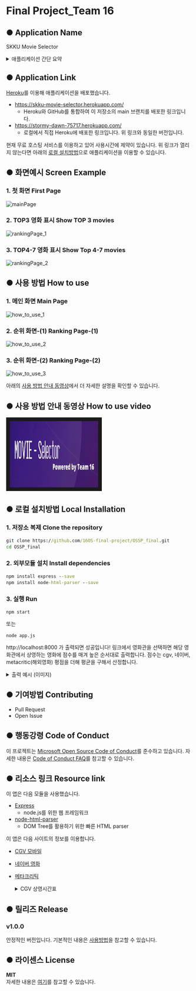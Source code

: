 # Final Project_Team 16

## ● Application Name 
   SKKU Movie Selector
<details>
<summary>애플리케이션 간단 요약</summary>
<div markdown="1">
    <p> <br>사용자를 위한 최고의 영화를 추천해 주는 웹 애플리케이션 입니다.
        <br>사용자는 원하는 영화관을 선택할 수 있습니다. 
        <br>다양한 사이트로부터 평균 예매율과 평균 평점 데이터를 받아서 이를 기준으로 선택한 영화관에서 현재 상영중인 영화들을 순위 별로 보여줍니다.</p>
</div>
</details>

## ● Application Link
[Heroku](https://dashboard.heroku.com)를 이용해 애플리케이션을 배포했습니다.
- https://skku-movie-selector.herokuapp.com/
   - Heroku와 GitHub를 통합하여 이 저장소의 main 브랜치를 배포한 링크입니다.
- https://stormy-dawn-75717.herokuapp.com/
   - 로컬에서 직접 Heroku에 배포한 링크입니다. 위 링크와 동일한 버전입니다.

현재 무료 호스팅 서비스를 이용하고 있어 사용시간에 제약이 있습니다. 위 링크가 열리지 않는다면 아래의 [로컬 설치방법](#-로컬-설치방법-local-installation)으로 애플리케이션을 이용할 수 있습니다.

## ● 화면예시 Screen Example


### 1. 첫 화면 First Page
   ![mainPage](https://user-images.githubusercontent.com/80453200/119433176-aea4c780-bd50-11eb-8126-6541dcf78c2f.png)

### 2. TOP3 영화 표시 Show TOP 3 movies
   
   ![rankingPage_1](https://user-images.githubusercontent.com/80453200/119433017-54a40200-bd50-11eb-8d17-9a4131c33ea7.png)

### 3. TOP4-7 영화 표시 Show Top 4-7 movies
   ![rankingPage_2](https://user-images.githubusercontent.com/80453200/119433039-61285a80-bd50-11eb-9c81-7ea295a0ab4e.png)


## ● 사용 방법 How to use


### 1. 메인 화면 Main Page
![how_to_use_1](https://user-images.githubusercontent.com/80453200/119370629-753c6f80-bcf0-11eb-8b92-e240674f9693.png)

### 2. 순위 화면-(1) Ranking Page-(1)
![how_to_use_2](https://user-images.githubusercontent.com/80453200/119372682-8be3c600-bcf2-11eb-9409-fe6a843da994.png)

### 3. 순위 화면-(2) Ranking Page-(2)
![how_to_use_3](https://user-images.githubusercontent.com/80453200/119376060-84262080-bcf6-11eb-969f-c60d5c3284af.png)

아래의 [사용 방법 안내 동영상](#-사용-방법-안내-동영상-how-to-use-video)에서 더 자세한 설명을 확인할 수 있습니다. 


## ● 사용 방법 안내 동영상 How to use video

<a href="https://youtu.be/SVaHfW-a8i0
" target="_blank"><img src="https://github.com/16OS-final-project/OSSP_final/blob/main/public/movie-selector.jpg" 
alt="IMAGE ALT TEXT HERE" width="240" height="180" border="10" /></a>

## ● 로컬 설치방법 Local Installation

### 1. 저장소 복제 Clone the repository

```cmd
git clone https://github.com/16OS-final-project/OSSP_final.git
cd OSSP_final
```

### 2. 외부모듈 설치 Install dependencies

```cmd
npm install express --save
npm install node-html-parser --save
```

### 3. 실행 Run

```
npm start
```

또는

```
node app.js
```

http://localhost:8000 가 출력되면 성공입니다! 링크에서 영화관을 선택하면 해당 영화관에서 상영하는 영화에 점수를 매겨 높은 순서대로 출력합니다. 점수는 cgv, 네이버, metacritic(해외영화) 평점을 더해 평균을 구해서 산정합니다.<details>

<summary>출력 예시 (이미지)</summary>
<div markdown="1">

![local example](https://user-images.githubusercontent.com/41911523/119309178-eb1ce880-bca8-11eb-831e-62921c308ed2.PNG)

</div>
</details>

## ● 기여방법 Contributing

- Pull Request
- Open Issue

## ● 행동강령 Code of Conduct

이 프로젝트는 [Microsoft Open Source Code of Conduct](https://opensource.microsoft.com/codeofconduct/)를 준수하고 있습니다. 자세한 내용은 [Code of Conduct FAQ](https://opensource.microsoft.com/codeofconduct/faq/)를 참고할 수 있습니다.

## ● 리소스 링크 Resource link

이 앱은 다음 모듈을 사용했습니다.

- [Express](http://expressjs.com/)
  - node.js를 위한 웹 프레임워크
- [node-html-parser](https://www.npmjs.com/package/node-html-parser)
  - DOM Tree를 활용하기 위한 빠른 HTML parser

이 앱은 다음 사이트의 정보를 이용합니다.

- [CGV 모바일](http://m.cgv.co.kr/WebAPP/MovieV4/movieList.aspx?mtype=now&iPage=2&MNowFlag=1)
- [네이버 영화](https://movie.naver.com/movie/running/current.nhn)
- [메타크리틱](https://www.metacritic.com/movie)
  <details> <summary>CGV 상영시간표</summary>
  <div markdown="1">

  - [CGV북수원](http://www.cgv.co.kr/theaters/?areacode=02&theaterCode=0049)
  - [CGV수원](http://www.cgv.co.kr/theaters/?areacode=02&theaterCode=0012)
  - [CGV동수원](http://www.cgv.co.kr/theaters/?areacode=02&theaterCode=0041)
  - [CGV산본](http://www.cgv.co.kr/theaters/?areacode=02&theaterCode=0242)
  - [CGV광교](http://www.cgv.co.kr/theaters/?areacode=02&theaterCode=0257)

</div>
</details>

## ● 릴리즈 Release

### v1.0.0
안정적인 버전입니다. 기본적인 내용은 [사용방법](#-사용-방법-how-to-use)을 참고할 수 있습니다.

## ● 라이센스 License

**MIT**<br/>
자세한 내용은 [여기](https://github.com/16OS-final-project/OSSP_final/blob/main/LICENSE)를 참고할 수 있습니다.

